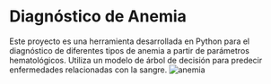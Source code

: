 # Diagnóstico de Anemia
Este proyecto es una herramienta desarrollada en Python para el diagnóstico de diferentes tipos de anemia a partir de parámetros hematológicos. Utiliza un modelo de árbol de decisión para predecir enfermedades relacionadas con la sangre.
![anemia](https://github.com/user-attachments/assets/376b8d4d-782e-4cb9-a582-8bad1e303626)
